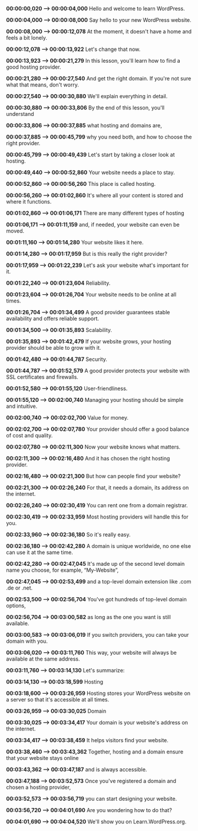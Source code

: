 **00:00:00,020 --> 00:00:04,000**
Hello and welcome to learn WordPress.

**00:00:04,000 --> 00:00:08,000**
Say hello to your new WordPress website.

**00:00:08,000 --> 00:00:12,078**
At the moment, it doesn't have a home and feels a bit lonely.

**00:00:12,078 --> 00:00:13,922**
Let's change that now.

**00:00:13,923 --> 00:00:21,279**
In this lesson, you'll learn how to find a good hosting provider.

**00:00:21,280 --> 00:00:27,540**
And get the right domain. If you're not sure what that means, don't worry.

**00:00:27,540 --> 00:00:30,880**
We'll explain everything in detail.

**00:00:30,880 --> 00:00:33,806**
By the end of this lesson, you'll understand

**00:00:33,806 --> 00:00:37,885**
what hosting and domains are,

**00:00:37,885 --> 00:00:45,799**
why you need both, and how to choose the right provider.

**00:00:45,799 --> 00:00:49,439**
Let's start by taking a closer look at hosting.

**00:00:49,440 --> 00:00:52,860**
Your website needs a place to stay.

**00:00:52,860 --> 00:00:56,260**
This place is called hosting.

**00:00:56,260 --> 00:01:02,860**
It's where all your content is stored and where it functions.

**00:01:02,860 --> 00:01:06,171**
There are many different types of hosting

**00:01:06,171 --> 00:01:11,159**
and, if needed, your website can even be moved.

**00:01:11,160 --> 00:01:14,280**
Your website likes it here.

**00:01:14,280 --> 00:01:17,959**
But is this really the right provider?

**00:01:17,959 --> 00:01:22,239**
Let's ask your website what's important for it.

**00:01:22,240 --> 00:01:23,604**
Reliability.

**00:01:23,604 --> 00:01:26,704**
Your website needs to be online at all times.

**00:01:26,704 --> 00:01:34,499**
A good provider guarantees stable availability and offers reliable support.

**00:01:34,500 --> 00:01:35,893**
Scalability.

**00:01:35,893 --> 00:01:42,479**
If your website grows, your hosting provider should be able to grow with it.

**00:01:42,480 --> 00:01:44,787**
Security.

**00:01:44,787 --> 00:01:52,579**
A good provider protects your website with SSL certificates and firewalls.

**00:01:52,580 --> 00:01:55,120**
User-friendliness.

**00:01:55,120 --> 00:02:00,740**
Managing your hosting should be simple and intuitive.

**00:02:00,740 --> 00:02:02,700**
Value for money.

**00:02:02,700 --> 00:02:07,780**
Your provider should offer a good balance of cost and quality.

**00:02:07,780 --> 00:02:11,300**
Now your website knows what matters.

**00:02:11,300 --> 00:02:16,480**
And it has chosen the right hosting provider.

**00:02:16,480 --> 00:02:21,300**
But how can people find your website?

**00:02:21,300 --> 00:02:26,240**
For that, it needs a domain, its address on the internet.

**00:02:26,240 --> 00:02:30,419**
You can rent one from a domain registrar.

**00:02:30,419 --> 00:02:33,959**
Most hosting providers will handle this for you.

**00:02:33,960 --> 00:02:36,180**
So it's really easy.

**00:02:36,180 --> 00:02:42,280**
A domain is unique worldwide, no one else can use it at the same time.

**00:02:42,280 --> 00:02:47,045**
It's made up of the second level domain name you choose, for example,
“My-Website”,

**00:02:47,045 --> 00:02:53,499**
and a top-level domain extension like .com .de or .net.

**00:02:53,500 --> 00:02:56,704**
You've got hundreds of top-level domain options,

**00:02:56,704 --> 00:03:00,582**
as long as the one you want is still available.

**00:03:00,583 --> 00:03:06,019**
If you switch providers, you can take your domain with you.

**00:03:06,020 --> 00:03:11,760**
This way, your website will always be available at the same address.

**00:03:11,760 --> 00:03:14,130**
Let's summarize:

**00:03:14,130 --> 00:03:18,599**
Hosting

**00:03:18,600 --> 00:03:26,959**
Hosting stores your WordPress website on a server so that it's accessible at all
times.

**00:03:26,959 --> 00:03:30,025**
Domain

**00:03:30,025 --> 00:03:34,417**
Your domain is your website's address on the internet.

**00:03:34,417 --> 00:03:38,459**
It helps visitors find your website.

**00:03:38,460 --> 00:03:43,362**
Together, hosting and a domain ensure that your website stays online

**00:03:43,362 --> 00:03:47,187**
and is always accessible.

**00:03:47,188 --> 00:03:52,573**
Once you've registered a domain and chosen a hosting provider,

**00:03:52,573 --> 00:03:56,719**
you can start designing your website.

**00:03:56,720 --> 00:04:01,690**
Are you wondering how to do that?

**00:04:01,690 --> 00:04:04,520**
We'll show you on Learn.WordPress.org.


